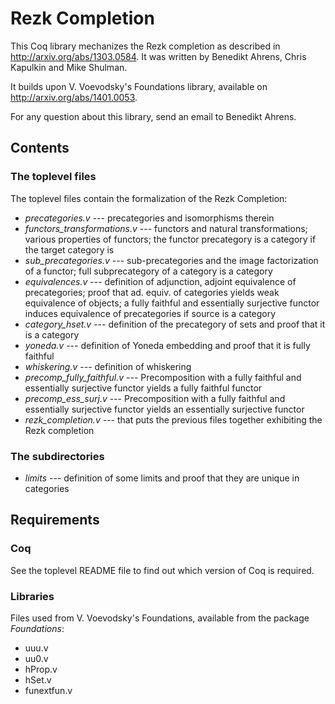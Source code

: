 Rezk Completion
===============

This Coq library mechanizes the Rezk completion as described in
http://arxiv.org/abs/1303.0584.
It was written by Benedikt Ahrens, Chris Kapulkin and Mike Shulman.

It builds upon V. Voevodsky's Foundations library, available on
http://arxiv.org/abs/1401.0053.

For any question about this library, send an email to Benedikt Ahrens.

## Contents

### The toplevel files

The toplevel files contain the formalization of the Rezk Completion:

* *precategories.v* --- precategories and isomorphisms therein
* *functors_transformations.v* --- functors and natural transformations; various properties of functors; the functor precategory is a category if the target category is
* *sub_precategories.v* --- sub-precategories and the image factorization of a functor; full subprecategory of a category is a category
* *equivalences.v* --- definition of adjunction, adjoint equivalence of precategories; proof that ad. equiv. of categories yields weak equivalence of objects;
                         a fully faithful and essentially surjective functor induces equivalence of precategories if source is a category
* *category_hset.v* --- definition of the precategory of sets and proof that it is a category
* *yoneda.v* --- definition of Yoneda embedding and proof that it is fully faithful
* *whiskering.v* --- definition of whiskering
* *precomp_fully_faithful.v* --- Precomposition with a fully faithful and essentially surjective functor yields a fully faithful functor
* *precomp_ess_surj.v* --- Precomposition with a fully faithful and essentially surjective functor yields an essentially surjective functor
* *rezk_completion.v* --- that puts the previous files together exhibiting the Rezk completion

### The subdirectories

* *limits* --- definition of some limits and proof that they are unique in categories

## Requirements

### Coq

See the toplevel README file to find out which version of Coq is required.

### Libraries

Files used from V. Voevodsky's Foundations, available from the package *Foundations*:

  - uuu.v
  - uu0.v
  - hProp.v
  - hSet.v
  - funextfun.v



